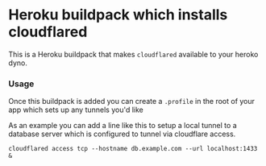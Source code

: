 # Heroku buildpack which installs cloudflared

This is a Heroku buildpack that makes `cloudflared` available to your heroko dyno.


### Usage

Once this buildpack is added you can create a `.profile` in the root of your app which sets up any tunnels you'd like

As an example you can add a line like this to setup a local tunnel to a database server which is configured to tunnel via cloudflare access.
```
cloudflared access tcp --hostname db.example.com --url localhost:1433 &
```
